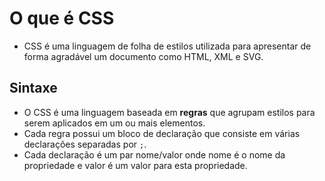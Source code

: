 # O que é CSS

- CSS é uma linguagem de folha de estilos utilizada para apresentar de forma agradável um documento como HTML, XML e SVG.

## Sintaxe

- O CSS é uma linguagem baseada em **regras** que agrupam estilos para serem aplicados em um ou mais elementos.
- Cada regra possui um bloco de declaração que consiste em várias declarações separadas por `;`.
- Cada declaração é um par nome/valor onde nome é o nome da propriedade e valor é um valor para esta propriedade.